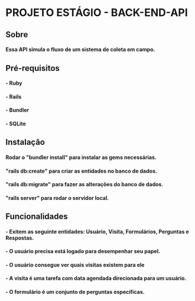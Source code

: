# PROJETO ESTÁGIO - BACK-END-API

## Sobre
#### Essa API simula o fluxo de um sistema de coleta em campo.

## Pré-requisitos
#### - Ruby
#### - Rails
#### - Bundler
#### - SQLite

## Instalação
#### Rodar o "bundler install" para instalar as gems necessárias.
#### "rails db:create" para criar as entidades no banco de dados.
#### "rails db:migrate" para fazer as alterações do banco de dados.
#### "rails server" para rodar o servidor local.

## Funcionalidades
#### - Exitem as seguinte entidades: Usuário, Visita, Formulários, Perguntas e Respostas.
#### - O usuário precisa está logado para desempenhar seu papel.
#### - O usuário consegue ver quais visitas existem para ele
#### - A visita é uma tarefa com data agendada direcionada para um usuário.
#### - O formulário é um conjunto de perguntas específicas.
